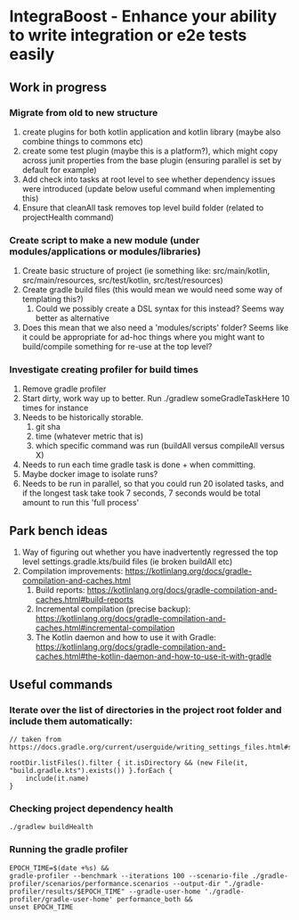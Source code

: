 # IntegraBoost - Enhance your ability to write integration or e2e tests easily

## Work in progress

### Migrate from old to new structure
   1. create plugins for both kotlin application and kotlin library (maybe also combine things to commons etc)
   2. create some test plugin (maybe this is a platform?), which might copy across junit properties from the base plugin (ensuring parallel is set by default for example)
   3. Add check into tasks at root level to see whether dependency issues were introduced (update below useful command when implementing this)
   4. Ensure that cleanAll task removes top level build folder (related to projectHealth command)

### Create script to make a new module (under modules/applications or modules/libraries)
   1. Create basic structure of project (ie something like: src/main/kotlin, src/main/resources, src/test/kotlin, src/test/resources)
   2. Create gradle build files (this would mean we would need some way of templating this?)
      1. Could we possibly create a DSL syntax for this instead? Seems way better as alternative
   3. Does this mean that we also need a 'modules/scripts' folder? Seems like it could be appropriate for ad-hoc things
      where you might want to build/compile something for re-use at the top level?

### Investigate creating profiler for build times
   1. Remove gradle profiler
   2. Start dirty, work way up to better. Run ./gradlew someGradleTaskHere 10 times for instance
   3. Needs to be historically storable. 
      1. git sha
      2. time (whatever metric that is)
      3. which specific command was run (buildAll versus compileAll versus X)
   4. Needs to run each time gradle task is done + when committing.
   5. Maybe docker image to isolate runs?
   6. Needs to be run in parallel, so that you could run 20 isolated tasks, and if the longest task take took 7 seconds, 
      7 seconds would be total amount to run this 'full process'

## Park bench ideas

1. Way of figuring out whether you have inadvertently regressed the top level settings.gradle.kts/build files (ie broken buildAll etc)
2. Compilation improvements: https://kotlinlang.org/docs/gradle-compilation-and-caches.html
   1. Build reports: https://kotlinlang.org/docs/gradle-compilation-and-caches.html#build-reports
   2. Incremental compilation (precise backup): https://kotlinlang.org/docs/gradle-compilation-and-caches.html#incremental-compilation
   3. The Kotlin daemon and how to use it with Gradle: https://kotlinlang.org/docs/gradle-compilation-and-caches.html#the-kotlin-daemon-and-how-to-use-it-with-gradle

## Useful commands

### Iterate over the list of directories in the project root folder and include them automatically:

```
// taken from https://docs.gradle.org/current/userguide/writing_settings_files.html#settings_file_scripting

rootDir.listFiles().filter { it.isDirectory && (new File(it, "build.gradle.kts").exists()) }.forEach {
    include(it.name)
}

```

### Checking project dependency health

```
./gradlew buildHealth
```

### Running the gradle profiler

```
EPOCH_TIME=$(date +%s) &&
gradle-profiler --benchmark --iterations 100 --scenario-file ./gradle-profiler/scenarios/performance.scenarios --output-dir "./gradle-profiler/results/$EPOCH_TIME" --gradle-user-home './gradle-profiler/gradle-user-home' performance_both &&
unset EPOCH_TIME
```
